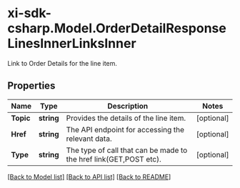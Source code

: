 # xi-sdk-csharp.Model.OrderDetailResponseLinesInnerLinksInner
Link to Order Details for the line item.

## Properties

Name | Type | Description | Notes
------------ | ------------- | ------------- | -------------
**Topic** | **string** | Provides the details of the line item. | [optional] 
**Href** | **string** | The API endpoint for accessing the relevant data. | [optional] 
**Type** | **string** | The type of call that can be made to the href link(GET,POST etc). | [optional] 

[[Back to Model list]](../README.md#documentation-for-models) [[Back to API list]](../README.md#documentation-for-api-endpoints) [[Back to README]](../README.md)

